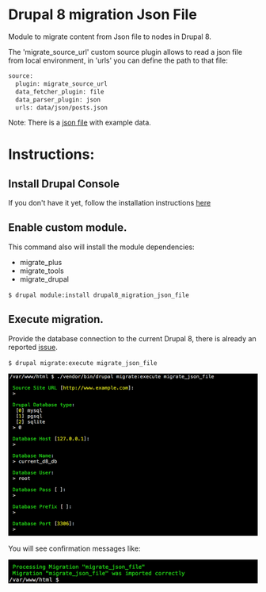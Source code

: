 # Drupal 8 migration Json File

Module to migrate content from Json file to nodes in Drupal 8.

The 'migrate_source_url' custom source plugin allows to read a json file from local environment,
in 'urls' you can define the path to that file:

```
source:
  plugin: migrate_source_url
  data_fetcher_plugin: file
  data_parser_plugin: json
  urls: data/json/posts.json
```

Note: There is a [json file](data/json.posts.json) with example data.

# Instructions:

## Install Drupal Console
If you don't have it yet, follow the installation instructions [here](https://docs.drupalconsole.com/en/getting/project.html)

## Enable custom module.

This command also will install the module dependencies:

  - migrate_plus
  - migrate_tools
  - migrate_drupal
  
`$ drupal module:install drupal8_migration_json_file`

## Execute migration.

Provide the database connection to the current Drupal 8, there is already an reported [issue](https://github.com/hechoendrupal/drupal-console/issues/3535).

`$ drupal migrate:execute migrate_json_file`

![alt text][execute]

[execute]: ./images/drupal-migrate-execute.png "Drupal Console migrate execute prompt"

You will see confirmation messages like:

![alt text][result]

[result]: ./images/drupal-migrate-execute-result.png "Drupal Console migrate execute result"
